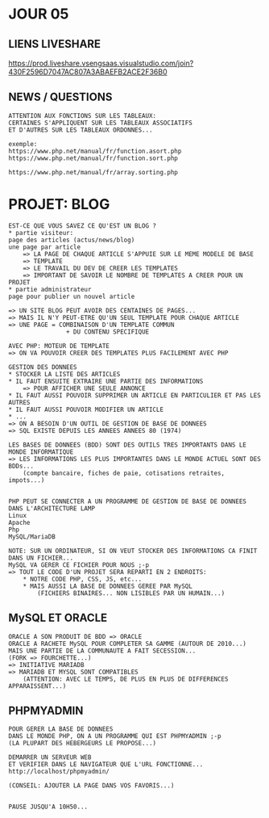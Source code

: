# JOUR 05

## LIENS LIVESHARE

https://prod.liveshare.vsengsaas.visualstudio.com/join?430F2596D7047AC807A3ABAEFB2ACE2F36B0


## NEWS / QUESTIONS

    ATTENTION AUX FONCTIONS SUR LES TABLEAUX:
    CERTAINES S'APPLIQUENT SUR LES TABLEAUX ASSOCIATIFS 
    ET D'AUTRES SUR LES TABLEAUX ORDONNES...

    exemple:
    https://www.php.net/manual/fr/function.asort.php
    https://www.php.net/manual/fr/function.sort.php

    https://www.php.net/manual/fr/array.sorting.php

# PROJET: BLOG

    EST-CE QUE VOUS SAVEZ CE QU'EST UN BLOG ?
    * partie visiteur:
    page des articles (actus/news/blog)
    une page par article
        => LA PAGE DE CHAQUE ARTICLE S'APPUIE SUR LE MEME MODELE DE BASE
        => TEMPLATE
        => LE TRAVAIL DU DEV DE CREER LES TEMPLATES
        => IMPORTANT DE SAVOIR LE NOMBRE DE TEMPLATES A CREER POUR UN PROJET
    * partie administrateur
    page pour publier un nouvel article

    => UN SITE BLOG PEUT AVOIR DES CENTAINES DE PAGES...
    => MAIS IL N'Y PEUT-ETRE QU'UN SEUL TEMPLATE POUR CHAQUE ARTICLE
    => UNE PAGE = COMBINAISON D'UN TEMPLATE COMMUN 
                    + DU CONTENU SPECIFIQUE

    AVEC PHP: MOTEUR DE TEMPLATE
    => ON VA POUVOIR CREER DES TEMPLATES PLUS FACILEMENT AVEC PHP

    GESTION DES DONNEES
    * STOCKER LA LISTE DES ARTICLES
    * IL FAUT ENSUITE EXTRAIRE UNE PARTIE DES INFORMATIONS
        => POUR AFFICHER UNE SEULE ANNONCE
    * IL FAUT AUSSI POUVOIR SUPPRIMER UN ARTICLE EN PARTICULIER ET PAS LES AUTRES
    * IL FAUT AUSSI POUVOIR MODIFIER UN ARTICLE
    * ...
    => ON A BESOIN D'UN OUTIL DE GESTION DE BASE DE DONNEES
    => SQL EXISTE DEPUIS LES ANNEES ANNEES 80 (1974)

    LES BASES DE DONNEES (BDD) SONT DES OUTILS TRES IMPORTANTS DANS LE MONDE INFORMATIQUE
    => LES INFORMATIONS LES PLUS IMPORTANTES DANS LE MONDE ACTUEL SONT DES BDDs...
        (compte bancaire, fiches de paie, cotisations retraites, impots...)


    PHP PEUT SE CONNECTER A UN PROGRAMME DE GESTION DE BASE DE DONNEES
    DANS L'ARCHITECTURE LAMP
    Linux
    Apache
    Php
    MySQL/MariaDB

    NOTE: SUR UN ORDINATEUR, SI ON VEUT STOCKER DES INFORMATIONS CA FINIT DANS UN FICHIER...
    MySQL VA GERER CE FICHIER POUR NOUS ;-p
    => TOUT LE CODE D'UN PROJET SERA REPARTI EN 2 ENDROITS:
        * NOTRE CODE PHP, CSS, JS, etc...
        * MAIS AUSSI LA BASE DE DONNEES GEREE PAR MySQL
            (FICHIERS BINAIRES... NON LISIBLES PAR UN HUMAIN...)


## MySQL ET ORACLE

    ORACLE A SON PRODUIT DE BDD => ORACLE
    ORACLE A RACHETE MySQL POUR COMPLETER SA GAMME (AUTOUR DE 2010...)
    MAIS UNE PARTIE DE LA COMMUNAUTE A FAIT SECESSION... 
    (FORK => FOURCHETTE...)
    => INITIATIVE MARIADB
    => MARIADB ET MYSQL SONT COMPATIBLES
        (ATTENTION: AVEC LE TEMPS, DE PLUS EN PLUS DE DIFFERENCES APPARAISSENT...)


## PHPMYADMIN

    POUR GERER LA BASE DE DONNEES
    DANS LE MONDE PHP, ON A UN PROGRAMME QUI EST PHPMYADMIN ;-p
    (LA PLUPART DES HEBERGEURS LE PROPOSE...)

    DEMARRER UN SERVEUR WEB
    ET VERIFIER DANS LE NAVIGATEUR QUE L'URL FONCTIONNE...
    http://localhost/phpmyadmin/

    (CONSEIL: AJOUTER LA PAGE DANS VOS FAVORIS...)


    PAUSE JUSQU'A 10H50...

    

